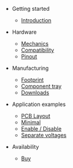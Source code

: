 * Getting started
  * [Introduction](/)

* Hardware
  * [<i class="fas fa-ruler-combined"></i> Mechanics](mechanics.md)
  * [<i class="fas fa-puzzle-piece"></i> Compatibility](compatibility.md)
  * [<i class="fas fa-plug"></i> Pinout](pinout.md)

* Manufacturing
  * [<i class="fas fa-microchip"></i> Footprint](footprint.md)
  * [<i class="fas fa-th"></i> Component tray](tray.md)
  * [<i class="fas fa-download"></i> Downloads](downloads.md)

* Application examples
  * [<i class="fas fa-code-branch"></i> PCB Layout](layout.md)
  * [<i class="fas fa-code-branch"></i> Minimal](minimal.md)
  * [<i class="fas fa-code-branch"></i> Enable / Disable](enable.md)
  * [<i class="fas fa-code-branch"></i> Separate voltages](voltages.md)

* Availability
  * [<i class="fas fa-shopping-cart"></i> Buy](buy.md)
